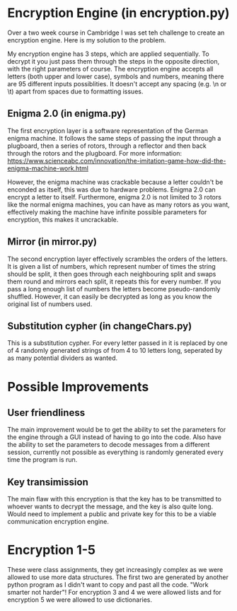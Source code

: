 # Encryption Engine (in encryption.py)
Over a two week course in Cambridge I was set teh challenge to create an encryption engine. Here is my solution to the problem.

My encryption engine has 3 steps, which are applied sequentially. To decrypt it you just pass them through the steps in the opposite direction, with the right parameters of course. The encryption engine accepts all letters (both upper and lower case), symbols and numbers, meaning there are 95 different inputs possiblities. It doesn't accept any spacing (e.g. \n or \t) apart from spaces due to formatting issues.

## Enigma 2.0 (in enigma.py)
The first encryption layer is a software representation of the German enigma machine. It follows the same steps of passing the input through a plugboard, then a series of rotors, through a reflector and then back through the rotors and the plugboard. For more information: https://www.scienceabc.com/innovation/the-imitation-game-how-did-the-enigma-machine-work.html

However, the enigma machine was crackable because a letter couldn't be enconded as itself, this was due to hardware problems. Enigma 2.0 can encrypt a letter to itself. Furthermore, enigma 2.0 is not limited to 3 rotors like the normal enigma machines, you can have as many rotors as you want, effectively making the machine have infinite possible parameters for encryption, this makes it uncrackable.

## Mirror (in mirror.py)
The second encryption layer effectively scrambles the orders of the letters. It is given a list of numbers, which represent number of times the string should be split, it then goes through each neighbouring split and swaps them round and mirrors each split, it repeats this for every number. If you pass a long enough list of numbers the letters become pseudo-randomly shuffled. However, it can easily be decrypted as long as you know the original list of numbers used.

## Substitution cypher (in changeChars.py)
This is a substitution cypher. For every letter passed in it is replaced by one of 4 randomly generated strings of from 4 to 10 letters long, seperated by as many potential dividers as wanted.

# Possible Improvements
## User friendliness
The main improvement would be to get the ability to set the parameters for the engine through a GUI instead of having to go into the code. Also have the ability to set the parameters to decode messages from a different session, currently not possible as everything is randomly generated every time the program is run.

## Key transimission
The main flaw with this encryption is that the key has to be transmitted to whoever wants to decrypt the message, and the key is also quite long. Would need to implement a public and private key for this to be a viable communication encryption engine.

# Encryption 1-5
These were class assignments, they get increasingly complex as we were allowed to use more data structures. The first two are generated by another python program as I didn't want to copy and past all the code. "Work smarter not harder"!
For encryption 3 and 4 we were allowed lists and for encryption 5 we were allowed to use dictionaries.
